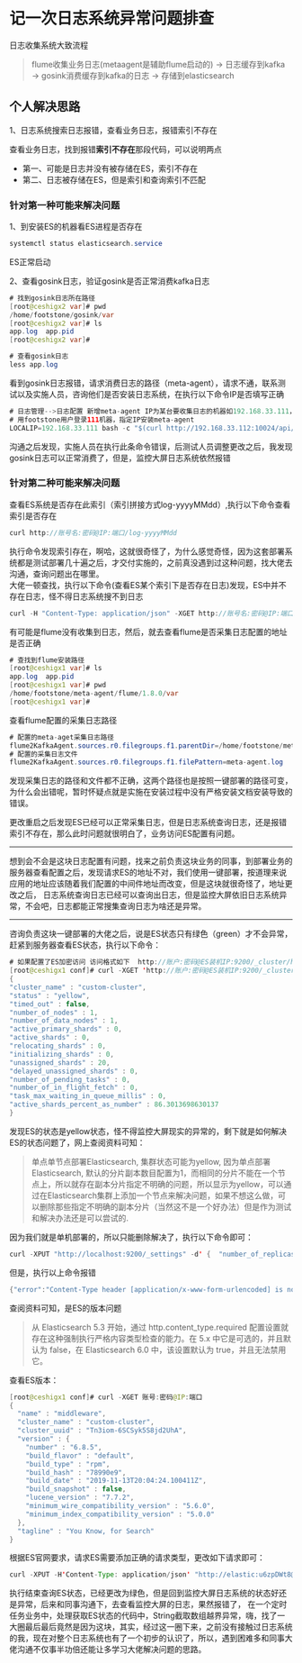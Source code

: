 # 记一次日志系统异常问题排查
日志收集系统大致流程
> flume收集业务日志(metaagent是辅助flume启动的) → 日志缓存到kafka → gosink消费缓存到kafka的日志 → 存储到elasticsearch  

## 个人解决思路
1、日志系统搜索日志报错，查看业务日志，报错索引不存在   

  查看业务日志，找到报错**索引不存在**那段代码，可以说明两点  
- 第一、可能是日志并没有被存储在ES，索引不存在
- 第二、日志被存储在ES，但是索引和查询索引不匹配

### 针对第一种可能来解决问题
1、到安装ES的机器看ES进程是否存在
```java
systemctl status elasticsearch.service
```
ES正常启动

2、查看gosink日志，验证gosink是否正常消费kafka日志
```java
# 找到gosink日志所在路径
[root@ceshigx2 var]# pwd
/home/footstone/gosink/var
[root@ceshigx2 var]# ls
app.log  app.pid
[root@ceshigx2 var]# 

# 查看gosink日志
less app.log
```

看到gosink日志报错，请求消费日志的路径（meta-agent），请求不通，联系测试以及实施人员，咨询他们是否安装日志系统，在执行以下命令IP是否填写正确
```java
# 日志管理-->日志配置 新增meta-agent IP为某台要收集日志的机器如192.168.33.111，日志文件名称要填绝对路径 /home/footstone/meta-agent/var/logs/meta-agent.log
# 用footstone用户登录111机器，指定IP安装meta-agent 
LOCALIP=192.168.33.111 bash -c "$(curl http://192.168.33.112:10024/api/install/flume_install_for_linux.sh)"
```
沟通之后发现，实施人员在执行此条命令错误，后测试人员调整更改之后，我发现gosink日志可以正常消费了，但是，监控大屏日志系统依然报错

### 针对第二种可能来解决问题

查看ES系统是否存在此索引（索引拼接方式log-yyyyMMdd）,执行以下命令查看索引是否存在
```java
curl http://账号名:密码@IP:端口/log-yyyyMMdd
```
执行命令发现索引存在，啊哈，这就很奇怪了，为什么感觉奇怪，因为这套部署系统都是测试部署几十遍之后，才交付实施的，之前真没遇到过这种问题，找大佬去沟通，查询问题出在哪里。  
大佬一顿查找，执行以下命令(查看ES某个索引下是否存在日志)发现，ES中并不存在日志，怪不得日志系统搜不到日志
```java
curl -H "Content-Type: application/json" -XGET http://账号名:密码@IP:端口/log-yyyyMMdd/_search -d '{"query":{"match_all":{}}}'
```
有可能是flume没有收集到日志，然后，就去查看flume是否采集日志配置的地址是否正确
```java
# 查找到flume安装路径
[root@ceshigx1 var]# ls
app.log  app.pid
[root@ceshigx1 var]# pwd
/home/footstone/meta-agent/flume/1.8.0/var
[root@ceshigx1 var]# 
```
查看flume配置的采集日志路径
```java
# 配置的meta-aget采集日志路径
flume2KafkaAgent.sources.r0.filegroups.f1.parentDir=/home/footstone/meta-agent/var/logs/
# 配置的采集日志文件
flume2KafkaAgent.sources.r0.filegroups.f1.filePattern=meta-agent.log
```

发现采集日志的路径和文件都不正确，这两个路径也是按照一键部署的路径可变，为什么会出错呢，暂时怀疑点就是实施在安装过程中没有严格安装文档安装导致的错误。    

更改重启之后发现ES已经可以正常采集日志，但是日志系统查询日志，还是报错索引不存在，那么此时问题就很明白了，业务访问ES配置有问题。    

-----

想到会不会是这块日志配置有问题，找来之前负责这块业务的同事，到部署业务的服务器查看配置之后，发现请求ES的地址不对，我们使用一键部署，按道理来说应用的地址应该随着我们配置的中间件地址而改变，但是这块就很奇怪了，地址更改之后，
日志系统查询日志已经可以查询出日志，但是监控大屏依旧日志系统异常，不会吧，日志都能正常搜集查询日志为啥还是异常。  

----

咨询负责这块一键部署的大佬之后，说是ES状态只有绿色（green）才不会异常，赶紧到服务器查看ES状态，执行以下命令：
```java
# 如果配置了ES加密访问 访问格式如下  http://账户:密码@ES装机IP:9200/_cluster/health?pretty
[root@ceshigx1 conf]# curl -XGET 'http://账户:密码@ES装机IP:9200/_cluster/health?pretty'
{
"cluster_name" : "custom-cluster",
"status" : "yellow",
"timed_out" : false,
"number_of_nodes" : 1,
"number_of_data_nodes" : 1,
"active_primary_shards" : 0,
"active_shards" : 0,
"relocating_shards" : 0,
"initializing_shards" : 0,
"unassigned_shards" : 20,
"delayed_unassigned_shards" : 0,
"number_of_pending_tasks" : 0,
"number_of_in_flight_fetch" : 0,
"task_max_waiting_in_queue_millis" : 0,
"active_shards_percent_as_number" : 86.3013698630137
}
```

发现ES的状态是yellow状态，怪不得监控大屏现实的异常的，剩下就是如何解决ES的状态问题了，网上查阅资料可知：
> 单点单节点部署Elasticsearch, 集群状态可能为yellow, 因为单点部署Elasticsearch, 默认的分片副本数目配置为1，而相同的分片不能在一个节点上，所以就存在副本分片指定不明确的问题，所以显示为yellow，可以通过在Elasticsearch集群上添加一个节点来解决问题，如果不想这么做，可以删除那些指定不明确的副本分片（当然这不是一个好办法）但是作为测试和解决办法还是可以尝试的.  


因为我们就是单机部署的，所以只能删除解决了，执行以下命令即可：
```java
curl -XPUT "http://localhost:9200/_settings" -d' {  "number_of_replicas" : 0 } '
```
但是，执行以上命令报错
```java
{"error":"Content-Type header [application/x-www-form-urlencoded] is not supported","status":406}
```
查阅资料可知，是ES的版本问题
> 从 Elasticsearch 5.3 开始，通过 http.content_type.required 配置设置就存在这种强制执行严格内容类型检查的能力。在 5.x 中它是可选的，并且默认为 false，在 Elasticsearch 6.0 中，该设置默认为 true，并且无法禁用它。 

查看ES版本：
```java
[root@ceshigx1 conf]# curl -XGET 账号:密码@IP:端口
{
  "name" : "middleware",
  "cluster_name" : "custom-cluster",
  "cluster_uuid" : "Tn3iom-6SCSyk5S8jd2UhA",
  "version" : {
    "number" : "6.8.5",
    "build_flavor" : "default",
    "build_type" : "rpm",
    "build_hash" : "78990e9",
    "build_date" : "2019-11-13T20:04:24.100411Z",
    "build_snapshot" : false,
    "lucene_version" : "7.7.2",
    "minimum_wire_compatibility_version" : "5.6.0",
    "minimum_index_compatibility_version" : "5.0.0"
  },
  "tagline" : "You Know, for Search"
}
```
根据ES官网要求，请求ES需要添加正确的请求类型，更改如下请求即可：
```java
curl -XPUT -H'Content-Type: application/json' "http://elastic:u6zpDWt8@192.168.126.136:9200/_settings" -d' {  "number_of_replicas" : 0 }'
```
执行结束查询ES状态，已经更改为绿色，但是回到监控大屏日志系统的状态好还是异常，后来和同事沟通下，去查看监控大屏的日志，果然报错了，
在一个定时任务业务中，处理获取ES状态的代码中，String截取数组越界异常，嗨，找了一大圈最后最后竟然是因为这块，其实，经过这一圈下来，之前没有接触过日志系统的我，现在对整个日志系统也有了一个初步的认识了，所以，遇到困难多和同事大佬沟通不仅事半功倍还能让多学习大佬解决问题的思路。









